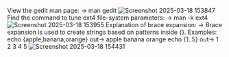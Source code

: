 View the gedit man page: -> man gedit
![Screenshot 2025-03-18 153847](https://github.com/user-attachments/assets/73c77e8a-c6b3-4597-b818-88c327037034)
Find the command to tune ext4 file-system parameters: -> man -k ext4
![Screenshot 2025-03-18 153955](https://github.com/user-attachments/assets/b15f08ff-12ed-4f7d-9998-1bef55504e41)
Explanation of brace expansion: -> Brace expansion is used to create strings based on patterns inside {}. Examples: echo {apple,banana,orange} out-> apple banana orange
echo {1..5} out-> 1 2 3 4 5
![Screenshot 2025-03-18 154431](https://github.com/user-attachments/assets/31abe07f-0a99-4a50-8281-b48ae78c160e)


